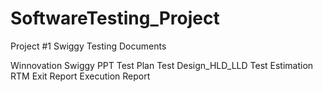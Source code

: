 # SoftwareTesting_Project

Project #1 Swiggy Testing Documents

Winnovation Swiggy PPT
Test Plan
Test Design_HLD_LLD
Test Estimation
RTM
Exit Report
Execution Report
